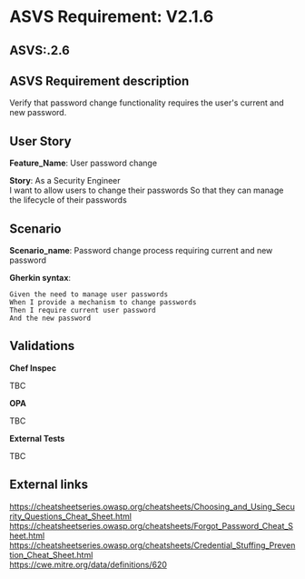 # ASVS Requirement: V2.1.6

## ASVS:.2.6

## ASVS Requirement description

Verify that password change functionality requires the user's current and new password.

## User Story

**Feature_Name**: User password change

**Story**:
As a Security Engineer\
I want to allow users to change their passwords
So that they can manage the lifecycle of their passwords

## Scenario

**Scenario_name**: Password change process requiring current and new password

**Gherkin syntax**:

```gherkin
Given the need to manage user passwords
When I provide a mechanism to change passwords
Then I require current user password
And the new password
```

## Validations

**Chef Inspec**

TBC

**OPA**

TBC

**External Tests**

TBC

## External links

<https://cheatsheetseries.owasp.org/cheatsheets/Choosing_and_Using_Security_Questions_Cheat_Sheet.html> \
<https://cheatsheetseries.owasp.org/cheatsheets/Forgot_Password_Cheat_Sheet.html> \
<https://cheatsheetseries.owasp.org/cheatsheets/Credential_Stuffing_Prevention_Cheat_Sheet.html> \
<https://cwe.mitre.org/data/definitions/620>
